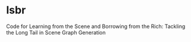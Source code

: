 # lsbr
Code for Learning from the Scene and Borrowing from the Rich: Tackling the Long Tail in Scene Graph Generation
